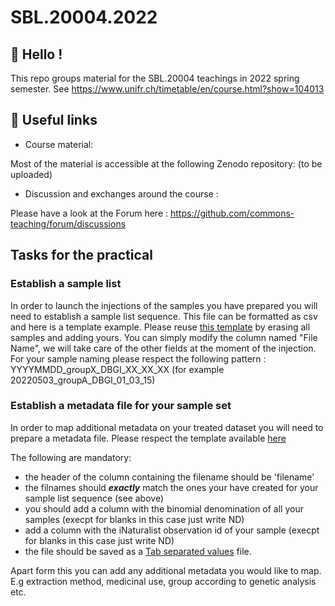 # SBL.20004.2022



## 👋 Hello !

This repo groups material for the SBL.20004 teachings in 2022 spring semester. See https://www.unifr.ch/timetable/en/course.html?show=104013

## 🔗 Useful links

- Course material:

Most of the material is accessible at the following Zenodo repository: (to be uploaded)

- Discussion and exchanges around the course :

Please have a look at the Forum here : https://github.com/commons-teaching/forum/discussions

## Tasks for the practical 

### Establish a sample list 

In order to launch the injections of the samples you have prepared you will need to establish a sample list sequence. This file can be formatted as csv and here is a template example. 
Please reuse [this template](https://github.com/commons-teaching/SBL.20004.2022/blob/ede97bca84d5c4a7751e24fe279b7d07927e8270/template_sequence.csv) by erasing all samples and adding yours. You can simply modify the column named "File Name", we will take care of the other fields at the moment of the injection.
For your sample naming please respect the following pattern :
YYYYMMDD_groupX_DBGI_XX_XX_XX (for example 20220503_groupA_DBGI_01_03_15)

### Establish a metadata file for your sample set

In order to map additional metadata on your treated dataset you will need to prepare a metadata file. 
Please respect the template available [here](
https://github.com/commons-teaching/SBL.20004.2022/blob/main/sequence_template.csv) 

The following are mandatory:

- the header of the column containing the filename should be 'filename'
- the filnames should _**exactly**_ match the ones your have created for your sample list sequence (see above)
- you should add a column with the binomial denomination of all your samples (execpt for blanks in this case just write ND)
- add a column with the iNaturalist observation id of your sample (execpt for blanks in this case just write ND)
- the file should be saved as a [Tab separated values](https://en.wikipedia.org/wiki/Tab-separated_values) file. 

Apart form this you can add any additional metadata you would like to map. E.g extraction method, medicinal use, group according to genetic analysis etc.
